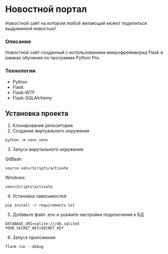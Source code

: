 # Новостной портал

Новостной сайт на котором любой желающий может поделиться выдуманной новостью!

### Описание
Новостной сайт созданный с использованием микрофреймворка Flask в рамках обучения по программе Python Pro.

### Технологии
* Python
* Flask
* Flask-WTF
* Flask-SQLAlchemy

## Установка проекта
1. Клонирование репозитория
2. Создание виртуального окружения
```commandline
python -m venv venv
```
3. Запуск вирутального окружения

GitBash:
```commandline
source venv/Scripts/activate
```
Windows:
```commandline
venv\Scripts\activate
```

4. Установка зависимостей
```commandline
pip install -r requirements.txt
```

5. Добавьте файл .env и укажите настройки подключения к БД
```
DATABASE_URI=sqlite:///db.sqlite3
YOUR_SECRET_KEY=SECRET_KEY
```

6. Запуск приложения
```commandline
flask run --debug
```

